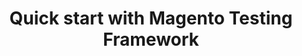---
layout: default
group: mtf-guide
subgroup: C. Quick Start
title: Quick start with Magento Testing Framework
menu_title: Run the test
menu_order: 2
github_link: guides/v1.0/mtf/mtf_quickstart/mtf_runtest.md
---